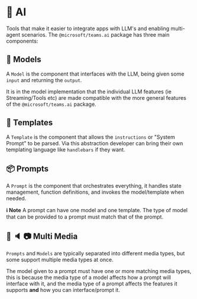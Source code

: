 # 🤖 AI

Tools that make it easier to integrate apps with LLM's and enabling multi-agent scenarios. The `@microsoft/teams.ai` package has three main components:

## 🧠 Models

A `Model` is the component that interfaces with the LLM, being given some `input` and returning the `output`.

It is in the model implementation that the individual LLM features (ie Streaming/Tools etc) are made compatible with the more general features of the `@microsoft/teams.ai` package.

## 📄 Templates

A `Template` is the component that allows the `instructions` or "System Prompt" to be parsed. Via this abstraction developer can bring their own templating language like `handlebars` if they want.

## 📦 Prompts

A `Prompt` is the component that orchestrates everything, it handles state management, function definitions, and invokes the model/template when needed.

**ℹ️ Note** A prompt can have one model and one template. The type of model that can be provided to a prompt must match that of the prompt.

## 💬 🔈 📷 Multi Media

`Prompts` and `Models` are typically separated into different media types, but some support multiple media types at once.

The model given to a prompt must have one or more matching media types, this is because the media type of a model affects how a prompt will interface with it, and the media type of a prompt affects the features it supports **and** how you can interface/prompt it.